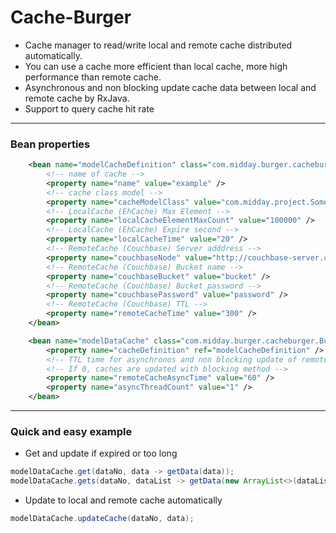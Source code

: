 # Cache-Burger

* Cache manager to read/write local and remote cache distributed automatically.
* You can use a cache more efficient than local cache, more high performance than remote cache.
* Asynchronous and non blocking update cache data between local and remote cache by RxJava.
* Support to query cache hit rate

----------



### Bean properties

~~~ xml
    <bean name="modelCacheDefinition" class="com.midday.burger.cacheburger.model.BurgerCacheDefinition">
    	<!-- name of cache -->
        <property name="name" value="example" />
        <!-- cache class model -->
        <property name="cacheModelClass" value="com.midday.project.SomeClass" />
        <!-- LocalCache (EhCache) Max Element -->
        <property name="localCacheElementMaxCount" value="100000" />
        <!-- LocalCache (EhCache) Expire second -->
        <property name="localCacheTime" value="20" />
        <!-- RemoteCache (Couchbase) Server adddress -->
        <property name="couchbaseNode" value="http://couchbase-server.company.com:8091" />
        <!-- RemoteCache (Couchbase) Bucket name -->
        <property name="couchbaseBucket" value="bucket" />
        <!-- RemoteCache (Couchbase) Bucket password -->
        <property name="couchbasePassword" value="password" />
        <!-- RemoteCache (Couchbase) TTL -->
        <property name="remoteCacheTime" value="300" />
    </bean>

    <bean name="modelDataCache" class="com.midday.burger.cacheburger.BurgerCacheManager">
        <property name="cacheDefinition" ref="modelCacheDefinition" />
    	<!-- TTL time for asynchronos and non blocking update of remote cache.-->
        <!-- If 0, caches are updated with blocking method -->
        <property name="remoteCacheAsyncTime" value="60" />
        <property name="asyncThreadCount" value="1" />
    </bean>
~~~
----------
### Quick and easy example


- Get and update if expired or too long
~~~ java
modelDataCache.get(dataNo, data -> getData(data));
modelDataCache.gets(dataNo, dataList -> getData(new ArrayList<>(dataList)));
~~~

- Update to local and remote cache automatically
~~~ java
modelDataCache.updateCache(dataNo, data);
~~~
